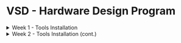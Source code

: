 # VSD - Hardware Design Program
<details>
<summary>Week 1 - Tools Installation </summary>

## Ubuntu 22.04.5 LTS installation in a VirtualBox Machine
<img alt="VBox" src="/images/OracleVBox-tamurae.png">

## Tools installation

### [Yosys](https://yosyshq.net/yosys/)
```
$ sudo apt update
$ sudo apt upgrade
$ sudo apt install build-essential clang bison flex \
    libreadline-dev gawk tcl-dev libffi-dev git \
    graphviz xdot pkg-config python3 libboost-system-dev \OpenSTA
    libboost-python-dev libboost-filesystem-dev zlib1g-dev
$ git clone https://github.com/YosysHQ/yosys.git
$ cd yosys
$ git submodule update --init
$ make config-gcc
$ make OpenSTA
$ sudo make installOpenSTA
```
<img alt="Yosys" src="/images/yosys.png">

### [Icarus Verilog (iverilog)](https://github.com/steveicarus/iverilog?tab=readme-ov-file#the-icarus-verilog-compilation-system)
```
$ sudo apt install iverilog
```
<img alt="Yosys" src="/images/iverilog.png">

### [GTKWave](https://github.com/gtkwave/gtkwave?tab=readme-ov-file#gtkwave)
```
$ sudo apt install gtkwaveOpenSTA
```
<img alt="Yosys" src="/images/GTKWave.png">

### [OpenSTA](https://github.com/The-OpenROAD-Project/OpenSTA?tab=readme-ov-file#static-timing-analysis)
```
$ sudo apt install cmake swig
$ sudo apt install libeigen3-dev tcl-tclreadline
```
```
$ tar xvfz cudd-3.0.0.tar.gz
$ cd cudd-3.0.0
$ ./configure --prefix=/usr/local
$ make
$ sudo make install
```
```
$ git clone https://github.com/parallaxsw/OpenSTA.git
$ cd OpenSTA
$ mkdir build
$ cmake -DCUDD_DIR=/usr/local/ .
$ make
$ sudo make install
```
<img alt="OpenSTA" src="/images/OpenSTA.png">
</details>

<details>
	<summary>Week 2 - Tools Installation (cont.) </summary>

### [ngspice](https://ngspice.sourceforge.io/)

### [Magic VLSI](http://opencircuitdesign.com/magic/)

### [OpenLane](https://github.com/The-OpenROAD-Project/OpenLane)

</details>
